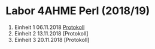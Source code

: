 # Labor 4AHME Perl (2018/19)

1) Einheit 1 06.11.2018 [Protokoll](https://github.com/pernim15/protokoll_G2_pernim15_06.11.2018)
2) Einheit 2 13.11.2018 [Protokoll]
3) Einheit 3 20.11.2018 [Protokoll]
